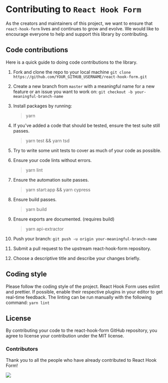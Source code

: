 # Contributing to `React Hook Form`

As the creators and maintainers of this project, we want to ensure that `react-hook-form` lives and continues to grow and evolve. We would like to encourage everyone to help and support this library by contributing.

## Code contributions

Here is a quick guide to doing code contributions to the library.

1. Fork and clone the repo to your local machine `git clone https://github.com/YOUR_GITHUB_USERNAME/react-hook-form.git`

2. Create a new branch from `master` with a meaningful name for a new feature or an issue you want to work on: `git checkout -b your-meaningful-branch-name`

3. Install packages by running:

   > yarn

4. If you've added a code that should be tested, ensure the test suite still passes.

   > yarn test && yarn tsd

5. Try to write some unit tests to cover as much of your code as possible.

6. Ensure your code lints without errors.

   > yarn lint

7. Ensure the automation suite passes.

   > yarn start:app && yarn cypress

8. Ensure build passes.

   > yarn build

9. Ensure exports are documented. (requires build)

   > yarn api-extractor

10. Push your branch: `git push -u origin your-meaningful-branch-name`

11. Submit a pull request to the upstream react-hook-form repository.

12. Choose a descriptive title and describe your changes briefly.

## Coding style

Please follow the coding style of the project. React Hook Form uses eslint and prettier. If possible, enable their respective plugins in your editor to get real-time feedback. The linting can be run manually with the following command: `yarn lint`

## License

By contributing your code to the react-hook-form GitHub repository, you agree to license your contribution under the MIT license.

### Contributors

Thank you to all the people who have already contributed to React Hook Form!

<img src="https://opencollective.com/react-hook-form/contributors.svg?width=950" />
